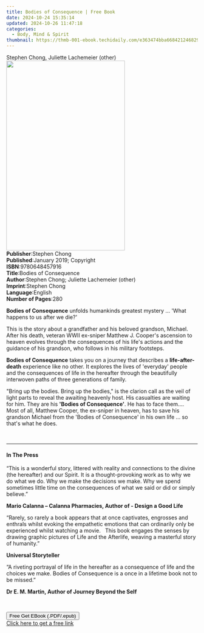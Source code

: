 ```yaml
---
title: Bodies of Consequence | Free Book
date: 2024-10-24 15:35:14
updated: 2024-10-26 11:47:18
categories:
  - Body, Mind & Spirit
thumbnail: https://thmb-001-ebook.techidaily.com/e363474bba668421246829f827536610a3f814a66a2e9d671a3fd96e725d5e42.jpg
---
```

<main id="book-container">
  <div class="flex flex-col">
    <div class="book-brief flex-1 py-6 px-4 sm:p-6 md:py-10 md:px-8">
      <!-- brief-->
      <div class="book-brief-main">
        Stephen Chong, Juliette Lachemeier (other)
      </div>
    </div>
    <div
      class="book-meta-info flex-1 grid gap-4 col-start-1 col-end-3 row-start-1 sm:mb-6 sm:grid-cols-4 lg:gap-6 lg:col-start-2 lg:row-end-6 lg:row-span-6 lg:mb-0"
    >
      <div
        class="book-meta-info-left place-content-center mt-4 p-4 text-sm leading-6 col-start-2 col-span-2 dark:text-slate-400"
      >
        <img
          class="w-full h-500 object-cover rounded-lg sm:h-255 sm:col-span-2 lg:col-span-full"
          src="https://img-001-ebook.techidaily.com/11cbc0383f84b09f9e75bf58b9ecde975bc971c1ce5ccf4a41c446a9eec05adc.jpg"
          alt=""
          width="312"
          height="500"
        />
      </div>
      <div
        class="book-meta-info-right mt-2 col-start-1 row-start-2 col-span-3 self-center"
      >
        <!-- meta data  -->
        <div class="flex flex-col px-4 md:px-8">
          <div class="flex-1">
            <strong>Publisher</strong>:<span class="px-2">Stephen Chong</span>
          </div>
          <div class="flex-1">
            <strong>Published</strong>:<span class="px-2"
              >January 2019; Copyright</span
            >
          </div>
          <div class="flex-1">
            <strong>ISBN</strong>:<span class="px-2">9780648457916</span>
          </div>
          <div class="flex-1">
            <strong>Title</strong>:<span class="px-2"
              >Bodies of Consequence</span
            >
          </div>
          <div class="flex-1">
            <strong>Author</strong>:<span class="px-2"
              >Stephen Chong; Juliette Lachemeier (other)</span
            >
          </div>
          <div class="flex-1">
            <strong>Imprint</strong>:<span class="px-2">Stephen Chong</span>
          </div>
          <div class="flex-1">
            <strong>Language</strong>:<span class="px-2">English</span>
          </div>
          <div class="flex-1">
            <strong>Number of Pages</strong>:<span class="px-2">280</span>
          </div>
        </div>
      </div>
    </div>
    <div class="book-description flex-1 py-6 px-4 sm:p-6 md:py-10 md:px-8">
      <div class="book-description-main">
        <div accordion-content="" id="description">
          <p>
            <strong>Bodies of Consequence</strong> unfolds humankinds greatest
            mystery ... 'What happens to us after we die?'
          </p>
          <p>
            This is the story about a grandfather and his beloved grandson,
            Michael. After his death, veteran WWII ex-sniper Matthew J. Cooper's
            ascension to heaven evolves through the consequences of his life's
            actions and the guidance of his grandson, who follows in his
            military footsteps.
          </p>
          <p>
            <strong>Bodies of Consequence</strong> takes you on a journey that
            describes a <strong>life-after-death</strong> experience like no
            other. It explores the lives of 'everyday' people and the
            consequences of life in the hereafter through the beautifully
            interwoven paths of three generations of family.
          </p>
          <p>
            "Bring up the bodies. Bring up the bodies," is the clarion call as
            the veil of light parts to reveal the awaiting heavenly host. His
            casualties are waiting for him. They are his
            <strong>'Bodies of Consequence'</strong>. He has to face them....
            Most of all, Matthew Cooper, the ex-sniper in heaven, has to save
            his grandson Michael from the 'Bodies of Consequence' in his own
            life ... so that's what he does.
          </p>
          <p>&nbsp;</p>
        </div>
        <div class="accordion-fader"></div>
      </div>
    </div>
    <div class="book-excerpts flex-1 py-6 px-4 sm:p-6 md:py-10 md:px-8">
      <!-- excerpts-->
      <div class="book-excerpts-main">
        <hr />
        <h4 class="placeholder placeholder-heading">
          <span>In The Press</span>
        </h4>
        <p></p>
        <p>
          “This is a wonderful story, littered with reality and connections to
          the divine (the hereafter) and our Spirit. It is a thought-provoking
          work as to why we do what we do. Why we make the decisions we make.
          Why we spend sometimes little time on the consequences of what we said
          or did or simply believe.”
        </p>
        <p>
          <strong>Mario </strong><strong>Calanna</strong
          ><strong>
            – Calanna Pharmacies, Author of - Design a Good Life</strong
          >
        </p>
        <p>
          “Rarely, so rarely a book appears that at once captivates, engrosses
          and enthrals whilst evoking the empathetic emotions that can
          ordinarily only be experienced whilst watching a movie.&nbsp;&nbsp;
          This book engages the senses by drawing graphic pictures of Life and
          the Afterlife, weaving a masterful story of humanity.”
        </p>
        <p><strong>Universal Storyteller&nbsp;&nbsp;&nbsp;&nbsp; </strong></p>
        <p>
          “A riveting portrayal of life in the hereafter as a consequence of
          life and the choices we make. Bodies of Consequence is a once in a
          lifetime book not to be missed.”
        </p>
        <p>
          <strong>Dr E. M. Martin, Author of Journey Beyond the Self</strong>
        </p>
        <p>&nbsp;</p>
        <p></p>
      </div>
    </div>
    <div
      class="book-about-author flex-1 py-6 px-4 sm:p-6 md:py-10 md:px-8"
    ></div>
    <div class="book-free-get flex-1 py-6 px-4 sm:p-6 md:py-10 md:px-8">
      <button
        id="btn-free-get"
        class="bg-blue-500 hover:bg-blue-700 text-white font-bold py-2 px-4 rounded"
      >
        Free Get EBook (.PDF/.epub)
      </button>
      <div id="countdown-display" class="px-2 text-lg mt-2"></div>
      <a
        id="free-link"
        class="hidden bg-blue-500 hover:bg-blue-700 text-white font-bold py-2 px-4 rounded"
        href="https://www.ebooks.com/en-us/book/209868280/bodies-of-consequence/stephen-chong/"
        target="_blank"
        >Click here to get a free link</a
      >
    </div>
    <script>
      let countdownTime = 0;
      let countdownInterval = null;
      document
        .getElementById('btn-free-get')
        .addEventListener('click', startCountdown);
      function startCountdown() {
        countdownTime = new Date().getTime() + 60000 * 3;
        countdownInterval = setInterval(updateCountdown, 1000);
        document.getElementById('btn-free-get').disabled = true;
        document
          .getElementById('btn-free-get')
          .classList.add('bg-gray-500', 'cursor-not-allowed');
      }
      function updateCountdown() {
        let currentTime = new Date().getTime();
        let timeLeft = countdownTime - currentTime;
        let secondsLeft = Math.floor(timeLeft / 1000);
        document.getElementById('countdown-display').innerHTML =
          `Remaining time: ${secondsLeft} seconds.`;
        if (secondsLeft <= 0) {
          clearInterval(countdownInterval);
          document.getElementById('btn-free-get').classList.add('hidden');
          document.getElementById('free-link').classList.remove('hidden');
          document.getElementById('countdown-display').innerHTML = '';
        }
      }
    </script>
  </div>
</main>
